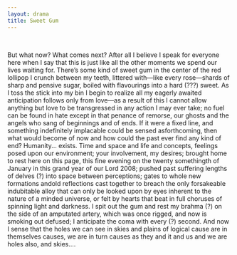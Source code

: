 ```yaml
---
layout: drama
title: Sweet Gum
---
```


<br>

But what now? What comes next? After all I believe I speak for everyone here when I say that this is just like all the other moments we spend our lives waiting for. There’s some kind of sweet gum in the center of the red lollipop I crunch between my teeth, littered with—like every rose—shards of sharp and pensive sugar, boiled with flavourings into a hard (???) sweet. As I toss the stick into my bin I begin to realize all my eagerly awaited anticipation follows only from love—as a result of this I cannot allow anything but love to be transgressed in any action I may ever take; no fuel can be found in hate except in that penance of remorse, our ghosts and the angels who sang of beginnings and of ends. If it were a fixed line, and something indefinitely implacable could be sensed asforthcoming, then what would become of now and how could the past ever find any kind of end? Humanity... exists. Time and space and life and concepts, feelings posed upon our environment; your involvement, my desires; brought home to rest here on this page, this fine evening on the twenty somethingth of January in this grand year of our Lord 2008; pushed past suffering lengths of delves (?) into space between perceptions; gates to whole new formations andold reflections cast together to breach the only forsakeable indubitable alloy that can only be looked upon by eyes inherent to the nature of a minded universe, or felt by hearts that beat in full choruses of spinning light and darkness. I spit out the gum and rest my brahma (?) on the side of an amputated artery, which was once rigged, and now is smoking out defused; I anticipate the coma with every (?) second. And now I sense that the holes we can see in skies and plains of logical cause are in themselves causes, we are in turn causes as they and it and us and we are holes also, and skies....
